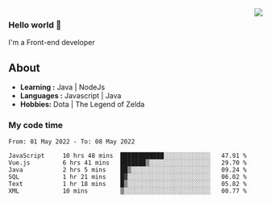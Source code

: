 <img align='right' src="https://github-readme-stats.vercel.app/api?username=jumodada&show_icons=true&theme=vue">

### Hello world 👋

I'm a Front-end developer 
    
## About
-  **Learning :** Java | NodeJs
-  **Languages :** Javascript | Java
-  **Hobbies:** Dota | The Legend of Zelda

### My code time

<!--START_SECTION:waka-->

```text
From: 01 May 2022 - To: 08 May 2022

JavaScript     10 hrs 48 mins  ████████████░░░░░░░░░░░░░   47.91 %
Vue.js         6 hrs 41 mins   ███████▒░░░░░░░░░░░░░░░░░   29.70 %
Java           2 hrs 5 mins    ██▒░░░░░░░░░░░░░░░░░░░░░░   09.24 %
SQL            1 hr 21 mins    █▓░░░░░░░░░░░░░░░░░░░░░░░   06.02 %
Text           1 hr 18 mins    █▒░░░░░░░░░░░░░░░░░░░░░░░   05.82 %
XML            10 mins         ▒░░░░░░░░░░░░░░░░░░░░░░░░   00.77 %
```

<!--END_SECTION:waka-->
